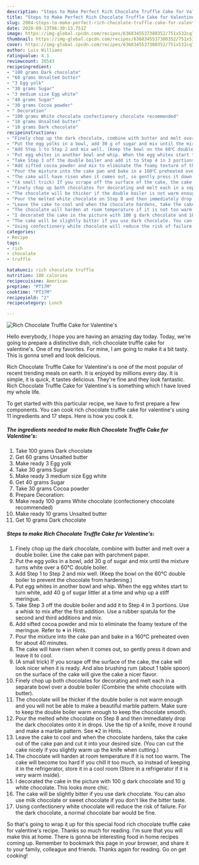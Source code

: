 ```yaml
---
description: "Steps to Make Perfect Rich Chocolate Truffle Cake for Valentine&amp;#39;s"
title: "Steps to Make Perfect Rich Chocolate Truffle Cake for Valentine&amp;#39;s"
slug: 2004-steps-to-make-perfect-rich-chocolate-truffle-cake-for-valentine-and-39-s
date: 2020-09-13T06:30:13.751Z
image: https://img-global.cpcdn.com/recipes/6368345537380352/751x532cq70/rich-chocolate-truffle-cake-for-valentines-recipe-main-photo.jpg
thumbnail: https://img-global.cpcdn.com/recipes/6368345537380352/751x532cq70/rich-chocolate-truffle-cake-for-valentines-recipe-main-photo.jpg
cover: https://img-global.cpcdn.com/recipes/6368345537380352/751x532cq70/rich-chocolate-truffle-cake-for-valentines-recipe-main-photo.jpg
author: Luis Williams
ratingvalue: 4.1
reviewcount: 26543
recipeingredient:
- "100 grams Dark chocolate"
- "60 grams Unsalted butter"
- "3 Egg yolk"
- "30 grams Sugar"
- "3 medium size Egg white"
- "40 grams Sugar"
- "30 grams Cocoa powder"
- " Decoration"
- "100 grams White chocolate confectionery chocolate recommended"
- "10 grams Unsalted butter"
- "10 grams Dark chocolate"
recipeinstructions:
- "Finely chop up the dark chocolate, combine with butter and melt over a double boiler. Line the cake pan with parchment paper."
- "Put the egg yolks in a bowl, add 30 g of sugar and mix until the mixture turns white over a 60℃ double boiler."
- "Add Step 1 to Step 2 and mix well. (Keep the bowl on the 60℃ double boiler to prevent the chocolate from hardening.)"
- "Put egg whites in another bowl and whip. When the egg whites start to turn white,  add 40 g of sugar littler at a time and whip up a stiff meringue."
- "Take Step 3 off the double boiler and add it to Step 4 in 3 portions. Use a whisk to mix after the first addition. Use a rubber spatula for the second and third additions and mix."
- "Add sifted cocoa powder and mix to eliminate the foamy texture of the meringue. Refer to ※ in Hints."
- "Pour the mixture into the cake pan and bake in a 160℃ preheated oven for about 40 minutes."
- "The cake will have risen when it comes out, so gently press it down and leave it to cool."
- "(A small trick) If you scrape off the surface of the cake, the cake will look nicer when it is ready. And also brushing rum (about 1 table spoon) on the surface of the cake will give the cake a nicer flavor."
- "Finely chop up both chocolates for decorating and melt each in a separate bowl over a double boiler (Combine the white chocolate with butter)."
- "The chocolate will be thicker if the double boiler is not warm enough and you will not be able to make a beautiful marble pattern. Make sure to keep the double boiler warm enough to keep the chocolate smooth."
- "Pour the melted white chocolate on Step 8 and then immediately drop the dark chocolates onto it in drops. Use the tip of a knife, move it round and make a marble pattern. See ※2 in Hints."
- "Leave the cake to cool and when the chocolate hardens, take the cake out of the cake pan and cut it into your desired size. (You can cut the cake nicely if you slightly warm up the knife when cutting.)"
- "The chocolate will harden at room temperature if it is not too warm. The cake will become too hard if you chill it too much, so instead of keeping it in the refrigerator, store it in a cool room (Store in a refrigerator if it is very warm inside)."
- "I decorated the cake in the picture with 100 g dark chocolate and 10 g white chocolate. This looks more chic."
- "The cake will be slightly bitter if you use dark chocolate. You can also use milk chocolate or sweet chocolate if you don&#39;t like the bitter taste."
- "Using confectionery white chocolate will reduce the risk of failure. For the dark chocolate, a normal chocolate bar would be fine."
categories:
- Recipe
tags:
- rich
- chocolate
- truffle

katakunci: rich chocolate truffle 
nutrition: 180 calories
recipecuisine: American
preptime: "PT17M"
cooktime: "PT37M"
recipeyield: "2"
recipecategory: Lunch

---
```



![Rich Chocolate Truffle Cake for Valentine&#39;s](https://img-global.cpcdn.com/recipes/6368345537380352/751x532cq70/rich-chocolate-truffle-cake-for-valentines-recipe-main-photo.jpg)

Hello everybody, I hope you are having an amazing day today. Today, we're going to prepare a distinctive dish, rich chocolate truffle cake for valentine&#39;s. One of my favorites. For mine, I am going to make it a bit tasty. This is gonna smell and look delicious.



Rich Chocolate Truffle Cake for Valentine&#39;s is one of the most popular of recent trending meals on earth. It is enjoyed by millions every day. It is simple, it is quick, it tastes delicious. They're fine and they look fantastic. Rich Chocolate Truffle Cake for Valentine&#39;s is something which I have loved my whole life.


To get started with this particular recipe, we have to first prepare a few components. You can cook rich chocolate truffle cake for valentine&#39;s using 11 ingredients and 17 steps. Here is how you cook it.

<!--inarticleads1-->

##### The ingredients needed to make Rich Chocolate Truffle Cake for Valentine&#39;s:

1. Take 100 grams Dark chocolate
1. Get 60 grams Unsalted butter
1. Make ready 3 Egg yolk
1. Take 30 grams Sugar
1. Make ready 3 medium size Egg white
1. Get 40 grams Sugar
1. Take 30 grams Cocoa powder
1. Prepare  Decoration:
1. Make ready 100 grams White chocolate (confectionery chocolate recommended)
1. Make ready 10 grams Unsalted butter
1. Get 10 grams Dark chocolate




<!--inarticleads2-->

##### Steps to make Rich Chocolate Truffle Cake for Valentine&#39;s:

1. Finely chop up the dark chocolate, combine with butter and melt over a double boiler. Line the cake pan with parchment paper.
1. Put the egg yolks in a bowl, add 30 g of sugar and mix until the mixture turns white over a 60℃ double boiler.
1. Add Step 1 to Step 2 and mix well. (Keep the bowl on the 60℃ double boiler to prevent the chocolate from hardening.)
1. Put egg whites in another bowl and whip. When the egg whites start to turn white,  add 40 g of sugar littler at a time and whip up a stiff meringue.
1. Take Step 3 off the double boiler and add it to Step 4 in 3 portions. Use a whisk to mix after the first addition. Use a rubber spatula for the second and third additions and mix.
1. Add sifted cocoa powder and mix to eliminate the foamy texture of the meringue. Refer to ※ in Hints.
1. Pour the mixture into the cake pan and bake in a 160℃ preheated oven for about 40 minutes.
1. The cake will have risen when it comes out, so gently press it down and leave it to cool.
1. (A small trick) If you scrape off the surface of the cake, the cake will look nicer when it is ready. And also brushing rum (about 1 table spoon) on the surface of the cake will give the cake a nicer flavor.
1. Finely chop up both chocolates for decorating and melt each in a separate bowl over a double boiler (Combine the white chocolate with butter).
1. The chocolate will be thicker if the double boiler is not warm enough and you will not be able to make a beautiful marble pattern. Make sure to keep the double boiler warm enough to keep the chocolate smooth.
1. Pour the melted white chocolate on Step 8 and then immediately drop the dark chocolates onto it in drops. Use the tip of a knife, move it round and make a marble pattern. See ※2 in Hints.
1. Leave the cake to cool and when the chocolate hardens, take the cake out of the cake pan and cut it into your desired size. (You can cut the cake nicely if you slightly warm up the knife when cutting.)
1. The chocolate will harden at room temperature if it is not too warm. The cake will become too hard if you chill it too much, so instead of keeping it in the refrigerator, store it in a cool room (Store in a refrigerator if it is very warm inside).
1. I decorated the cake in the picture with 100 g dark chocolate and 10 g white chocolate. This looks more chic.
1. The cake will be slightly bitter if you use dark chocolate. You can also use milk chocolate or sweet chocolate if you don&#39;t like the bitter taste.
1. Using confectionery white chocolate will reduce the risk of failure. For the dark chocolate, a normal chocolate bar would be fine.




So that's going to wrap it up for this special food rich chocolate truffle cake for valentine&#39;s recipe. Thanks so much for reading. I'm sure that you will make this at home. There is gonna be interesting food in home recipes coming up. Remember to bookmark this page in your browser, and share it to your family, colleague and friends. Thanks again for reading. Go on get cooking!
